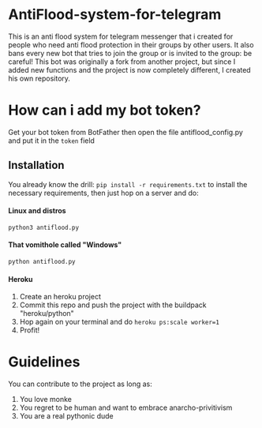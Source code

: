 # AntiFlood-system-for-telegram
This is an anti flood system for telegram messenger that i created for people who need anti flood protection in their groups by other users.
It also bans every new bot that tries to join the group or is invited to the group: be careful!
This bot was originally a fork from another project, but since I added new functions and the project is now completely different, I created his own repository.

# How can i add my bot token?
Get your bot token from BotFather then open the file antiflood_config.py and put it in the `token` field

## Installation
You already know the drill: `pip install -r requirements.txt` to install the necessary requirements, then just hop on a server and do:
#### Linux and distros
`python3 antiflood.py`
#### That vomithole called "Windows"
`python antiflood.py`
#### Heroku
1) Create an heroku project
2) Commit this repo and push the project with the buildpack "heroku/python"
3) Hop again on your terminal and do `heroku ps:scale worker=1`
4) Profit!

# Guidelines
You can contribute to the project as long as:
1) You love monke
2) You regret to be human and want to embrace anarcho-privitivism
3) You are a real pythonic dude
